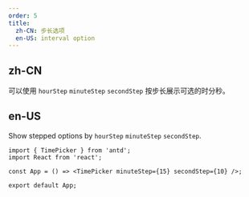 ```yaml
---
order: 5
title:
  zh-CN: 步长选项
  en-US: interval option
---
```


## zh-CN

可以使用 `hourStep` `minuteStep` `secondStep` 按步长展示可选的时分秒。

## en-US

Show stepped options by `hourStep` `minuteStep` `secondStep`.

```tsx
import { TimePicker } from 'antd';
import React from 'react';

const App = () => <TimePicker minuteStep={15} secondStep={10} />;

export default App;
```
